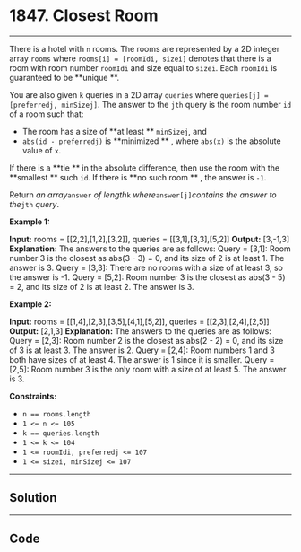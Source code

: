 # 1847. Closest Room

---

There is a hotel with `n` rooms. The rooms are represented by a 2D integer array `rooms` where `rooms[i] = [roomIdi, sizei]` denotes that there is a room with room number `roomIdi` and size equal to `sizei`. Each `roomIdi` is guaranteed to be **unique **.

You are also given `k` queries in a 2D array `queries` where `queries[j] = [preferredj, minSizej]`. The answer to the `jth` query is the room number `id` of a room such that:

  * The room has a size of **at least ** `minSizej`, and
  * `abs(id - preferredj)` is **minimized ** , where `abs(x)` is the absolute value of `x`.



If there is a **tie ** in the absolute difference, then use the room with the **smallest ** such `id`. If there is **no such room ** , the answer is `-1`.

Return _an array_`answer` _of length_`k` _where_`answer[j]`_contains the answer to the_`jth` _query_.

 

**Example 1:**


**Input:** rooms = [[2,2],[1,2],[3,2]], queries = [[3,1],[3,3],[5,2]]
**Output:** [3,-1,3]
**Explanation:** The answers to the queries are as follows:
Query = [3,1]: Room number 3 is the closest as abs(3 - 3) = 0, and its size of 2 is at least 1. The answer is 3.
Query = [3,3]: There are no rooms with a size of at least 3, so the answer is -1.
Query = [5,2]: Room number 3 is the closest as abs(3 - 5) = 2, and its size of 2 is at least 2. The answer is 3.

**Example 2:**


**Input:** rooms = [[1,4],[2,3],[3,5],[4,1],[5,2]], queries = [[2,3],[2,4],[2,5]]
**Output:** [2,1,3]
**Explanation:** The answers to the queries are as follows:
Query = [2,3]: Room number 2 is the closest as abs(2 - 2) = 0, and its size of 3 is at least 3. The answer is 2.
Query = [2,4]: Room numbers 1 and 3 both have sizes of at least 4. The answer is 1 since it is smaller.
Query = [2,5]: Room number 3 is the only room with a size of at least 5. The answer is 3.

 

**Constraints:**

  * `n == rooms.length`
  * `1 <= n <= 105`
  * `k == queries.length`
  * `1 <= k <= 104`
  * `1 <= roomIdi, preferredj <= 107`
  * `1 <= sizei, minSizej <= 107`

---

## Solution



---

## Code
```python


```